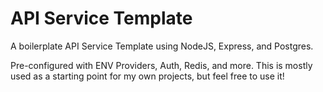 # API Service Template
A boilerplate API Service Template using NodeJS, Express, and Postgres.

Pre-configured with ENV Providers, Auth, Redis, and more. This is mostly
used as a starting point for my own projects, but feel free to use it!
